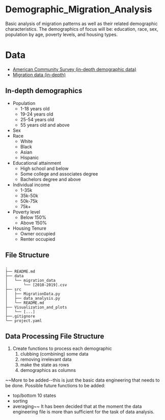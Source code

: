 # Demographic_Migration_Analysis
Basic analysis of migration patterns as well as their related demographic characteristics. The demographics of focus will be: education, race, sex, population by age, poverty levels, and housing types.

# Data
- [American Community Survey (in-depth demographic data)](https://data.census.gov/cedsci/table?t=International%20and%20Domestic%20Migration%3APopulation%20Change%20and%20Components&g=0100000US%240400000&tid=ACSST1Y2019.S0701)
- [Migration data (in-depth)](https://www.census.gov/data/tables/time-series/demo/geographic-mobility/state-to-state-migration.html)

## In-depth demographics
- Population
  - 1-18 years old
  - 19-24 years old
  - 25-54 years old
  - 55 years old and above
- Sex
- Race
  - White
  - Black
  - Asian
  - Hispanic
- Educational attainment
  - High school and below
  - Some college and associates degree
  - Bachelors degree and above
- Individual income
  - 1-35k
  - 35k-50k
  - 50k-75k
  - 75k+
- Poverty level
  - Below 150%
  - Above 150%
- Housing Tenure
  - Owner occupied
  - Renter occupied

## File Structure
```
.
├── README.md
├── data
│   └── migration_data
│       └── [2010-2019].csv
├── src
│   ├── MigrationData.py
│   ├── data_analysis.py
│   └── README.md
├── Visualization_and_plots
│   └── [...]
├──.gitignore
└── project.yaml
```

## Data Processing File Structure
1. Create functions to process each demographic
    1. clubbing (combining) some data
    2. removing irrelevant data
    3. make the state as rows
    4. demographics as columns

~~More to be added--this is just the basic data engineering that needs to be done. Possible future functions to be added:
- top/bottom 10 states
- sorting
- averaging~~
It has been decided that at the moment the data engineering file is more than sufficient for the task of data analysis.
